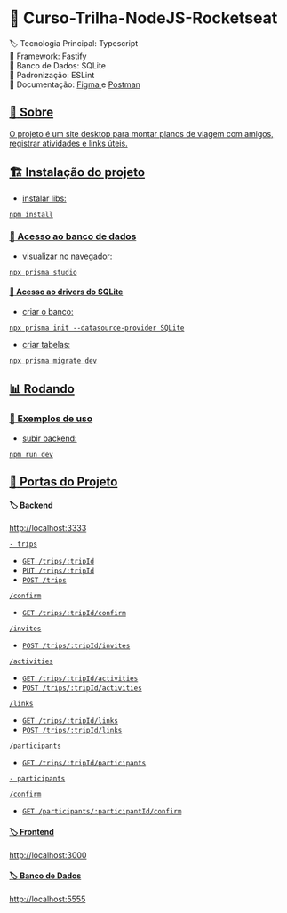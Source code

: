 # :bookmark: Curso-Trilha-NodeJS-Rocketseat

:label: Tecnologia Principal: Typescript
<br> :bricks: Framework: Fastify
<br> :luggage: Banco de Dados: SQLite
<br> :page_facing_up: Padronização: ESLint
<br> :book: Documentação: <a href='https://www.figma.com/design/4S2uR1zvqbiT9ml8hSyaXl/NLW-Journey---Planejador-de-viagem?t=AjT8ZKsDrWOZgL8w-0'> Figma </a> e <a href='https://api.postman.com/collections/10550152-3854079d-6206-4dbd-b5e6-5cffd280d07e?access_key=PMAT-01J2Q5ZT3EB8JRM2TEKHD2SPWX'> Postman

## :dart: Sobre

O projeto é um site desktop para montar planos de viagem com amigos, registrar atividades e links úteis.

## :building_construction: Instalação do projeto

- instalar libs:
```
npm install
```

### :luggage: Acesso ao banco de dados

- visualizar no navegador:
```
npx prisma studio
```

#### :construction: Acesso ao drivers do SQLite

- criar o banco:
```
npx prisma init --datasource-provider SQLite
```

- criar tabelas:
```
npx prisma migrate dev
```

## :bar_chart: Rodando

### :test_tube: Exemplos de uso

- subir backend:
```
npm run dev
```

## :door: Portas do Projeto

#### :label: Backend

http://localhost:3333

`- trips`
* `GET /trips/:tripId`
* `PUT /trips/:tripId`
* `POST /trips`

`/confirm`
* `GET /trips/:tripId/confirm`

`/invites`
* `POST /trips/:tripId/invites`

`/activities`
* `GET /trips/:tripId/activities`
* `POST /trips/:tripId/activities`

`/links`
* `GET /trips/:tripId/links`
* `POST /trips/:tripId/links`

`/participants`
* `GET /trips/:tripId/participants`

`- participants`

`/confirm`
* `GET /participants/:participantId/confirm`

#### :label: Frontend

http://localhost:3000

#### :label: Banco de Dados

http://localhost:5555
